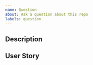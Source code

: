 ```yaml
---
name: Question
about: Ask a question about this repo
labels: question
---
```

## Description
<!-- Provide a detailed description of the scenario -->


## User Story
<!-- 
Why is this change important to you/the people it affects? How would you use it?
How can it benefit other users? 
-->

